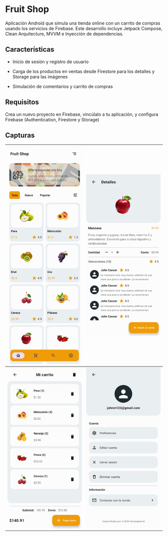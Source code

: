 # Fruit Shop

Aplicación Android que simula una tienda online con un carrito de compras usando los servicios de
Firebase. Este desarrollo incluye Jetpack Compose, Clean Arquitecture, MVVM e Inyección de
dependencias.

## Características

* Inicio de sesión y registro de usuario

* Carga de los productos en ventas desde Firestore para los detalles y Storage para las imágenes

* Simulación de comentarios y carrito de compras

## Requisitos

Crea un nuevo proyecto en Firebase, vincúlalo a tu aplicación, y configura Firebase
\(Authentication, Firestore y Storage\)

## Capturas

| ![](/screenshot/screenshot_1.jpg) | ![](/screenshot/screenshot_2.jpg) |
|-----------------------------------|-----------------------------------|
| ![](/screenshot/screenshot_3.jpg) | ![](/screenshot/screenshot_4.jpg) |